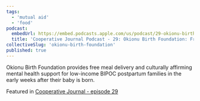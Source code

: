 ```yaml
---
tags:
  - 'mutual aid'
  - 'food'
podcast:
  embedUrl: https://embed.podcasts.apple.com/us/podcast/29-okionu-birth-foundation-free-postpartum-care/id1551296206?i=1000555172627
  title: 'Cooperative Journal Podcast - 29: Okionu Birth Foundation: Free Postpartum Care'
collectiveSlug: 'okionu-birth-foundation'
published: true
---
```


Okionu Birth Foundation provides free meal delivery and culturally affirming mental health support for low-income BIPOC postpartum families in the early weeks after their baby is born.

Featured in [Cooperative Journal - episode 29](https://www.cooperativejournalmedia.com/podcast/episode/2042e930/29-okionu-birth-foundation-free-postpartum-care)
